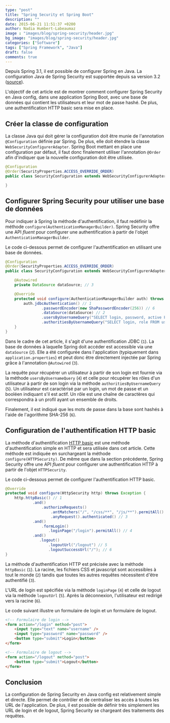 ```yaml
---
type: "post"
title: "Spring Security et Spring Boot"
description: ""
date: 2015-06-21 11:51:37 +0200
author: Nadia Humbert-Labeaumaz
image : "images/blog/spring-security/header.jpg"
bg_image: "images/blog/spring-security/header.jpg"
categories: ["Software"]
tags: ["Spring Framework", "Java"]
draft: false
comments: true
---
```


Depuis Spring 3.1, il est possible de configurer Spring en Java.
La configuration Java de Spring Security est supportée depuis sa version 3.2 ([source](http://docs.spring.io/spring-security/site/docs/current/reference/htmlsingle/#jc)).

L'objectif de cet article est de montrer comment configurer Spring Security en Java config, dans une application Spring Boot, avec une base de données qui contient les utilisateurs et leur mot de passe hashé. De plus, une authentification HTTP basic sera mise en place.

<!-- more -->

## Créer la classe de configuration

La classe Java qui doit gérer la configuration doit être munie de l'annotation `@Configuration` définie par Spring. De plus, elle doit étendre la classe `WebSecurityConfigurerAdapter`. Spring Boot mettant en place une configuration par défaut, il faut donc finalement utiliser l'annotation `@Order` afin d'indiquer que la nouvelle configuration doit être utilisée.

```java
@Configuration
@Order(SecurityProperties.ACCESS_OVERRIDE_ORDER)
public class SecurityConfiguration extends WebSecurityConfigurerAdapter {

}
```
## Configurer Spring Security pour utiliser une base de données

Pour indiquer à Spring la méthode d'authentification, il faut redéfinir la méthode `configure(AuthenticationManagerBuilder)`. Spring Security offre une API _fluent_ pour configurer une authentification à partir de l'objet `AuthenticationManagerBuilder`.

Le code ci-dessous permet de configurer l'authentification en utilisant une base de données.

```java
@Configuration
@Order(SecurityProperties.ACCESS_OVERRIDE_ORDER)
public class SecurityConfiguration extends WebSecurityConfigurerAdapter {

    @Autowired
    private DataSource dataSource; // 3

    @Override
    protected void configure(AuthenticationManagerBuilder auth) throws Exception {
        auth.jdbcAuthentication() // 1
                .passwordEncoder(new ShaPasswordEncoder(256)) // 6
                .dataSource(dataSource) // 2
                .usersByUsernameQuery("SELECT login, password, active FROM user WHERE login=?") // 4
                .authoritiesByUsernameQuery("SELECT login, role FROM user WHERE login=?"); // 5
    }
}
```

Dans le cadre de cet article, il s'agit d'une authentification JDBC (`1`). La base de données à laquelle Spring doit accéder est accessible via une `dataSource` (`2`). Elle a été configurée dans l'application (typiquement dans `application.properties`) et peut donc être directement injectée par Spring grâce à l'annotation `@Autowired` (`3`).

La requête pour récupérer un utilisateur à partir de son login est fournie via la méthode `usersByUsernameQuery` (`4`) et celle pour récupérer les rôles d'un utilisateur à partir de son login via la méthode `authoritiesByUsernameQuery` (`5`). Un utilisateur est caractérisé par un login, un mot de passe et un booléen indiquant s'il est actif. Un rôle est une chaîne de caractères qui correspondra à un profil ayant un ensemble de droits.

Finalement, il est indiqué que les mots de passe dans la base sont hashés à l'aide de l'agorithme SHA-256 (`6`).

## Configuration de l'authentification HTTP basic

La méthode d'authentification [HTTP basic](https://fr.wikipedia.org/wiki/Authentification_HTTP#M.C3.A9thode_.C2.AB_Basic_.C2.BB) est une méthode d'authentification simple en HTTP et sera utilisée dans cet article.
Cette méthode est indiquée en surchargeant la méthode `configure(HTTPSecurity)`. De même que dans la section précédente, Spring Security offre une API _fluent_ pour configurer une authentification HTTP à partir de l'objet `HTTPSecurity`.

Le code ci-dessous permet de configurer l'authentification HTTP basic.

```java
@Override
protected void configure(HttpSecurity http) throws Exception {
    http.httpBasic() // 1
            .and()
                .authorizeRequests()
                    .antMatchers("/", "/css/**", "/js/**").permitAll() // 2
                    .anyRequest().authenticated() // 3
            .and()
                .formLogin()
                   .loginPage("/login").permitAll() // 4
            .and()
               .logout()
                   .logoutUrl("/logout") // 5
                   .logoutSuccessUrl("/"); // 6
}
```

La méthode d'authentification HTTP est précisée avec la méthode `httpBasic` (`1`). La racine, les fichiers CSS et javascript sont accessibles à tout le monde (`2`) tandis que toutes les autres requêtes nécessitent d'être authentifié (`3`).  

L'URL de login est spécifiée via la méthode `loginPage` (`4`) et celle de logout via la méthode `logoutUrl` (`5`). Après la déconnexion, l'utilisateur est redirigé vers la racine (`6`).

Le code suivant illustre un formulaire de login et un formulaire de logout.

```html
<!-- Formulaire de login -->
<form action="/login" method="post">
	<input type="text" name="username" />
	<input type="password" name="password" />
	<button type="submit">Login</button>
</form>

<!-- Formulaire de logout -->
<form action="/logout" method="post">
	<button type="submit">Logout</button>
</form>
```

## Conclusion

La configuration de Spring Security en Java config est relativement simple et directe. Elle permet de contrôler et de centraliser les accès à toutes les URL de l'application. De plus, il est possible de définir très simplement les URL de login et de logout, Spring Security se chargeant des traitements des requêtes.
